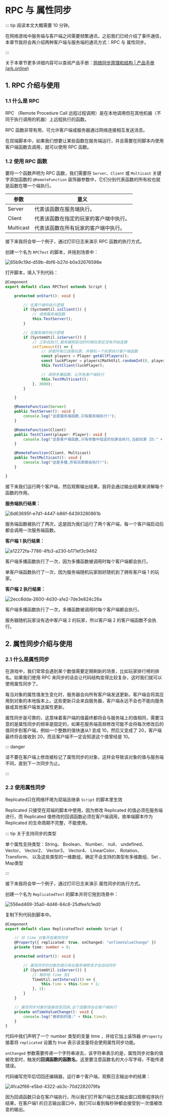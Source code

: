 # RPC 与 属性同步

::: tip 阅读本文大概需要 10 分钟。

在网络游戏中服务端与客户端之间需要频繁通讯，之前我们已经介绍了事件通信，本章节我将会再介绍两种客户端与服务端的通讯方式：RPC 与 属性同步。

:::

关于本章节更多详细内容可以查阅产品手册：[网络同步原理和结构 | 产品手册 (ark.online)](https://docs.ark.online/Scripting/NetworkSynchronizationStructureandMechanics.html)

## 1. RPC 介绍与使用

### 1.1 什么是 RPC

RPC （Remote Procedure Call 远程过程调用）是在本地调用但在其他机器（不同于执行调用的机器）上远程执行的函数。

RPC 函数非常有用，可允许客户端或服务器通过网络连接相互发送消息。

在双端脚本中，如果我们想要让某些函数在服务端运行，并且需要在同脚本内使用客户端函数去调用，就可以使用 RPC 函数。

### 1.2 使用 RPC 函数

要将一个函数声明为 RPC 函数，我们需要将 `Server`、`Client` 或 `Multicast` 关键字添加函数的  `@RemoteFunction` 装饰器参数中，它们分别代表函数的所有权也就是函数在哪一个端执行。

| 参数      | 意义                                   |
| --------- | -------------------------------------- |
| Server    | 代表该函数在服务端执行。               |
| Client    | 代表该函数在指定的玩家的客户端中执行。 |
| Multicast | 代表该函数在所有玩家的客户端中执行。   |

接下来我将会举一个例子，通过打印日志来演示 RPC 函数的执行方式。

创建一个名为 `RPCTest` 的脚本，并拖到场景中：

![65b9c19d-d59b-4bf6-b27d-b0e32676598e](https://arkimg.ark.online/65b9c19d-d59b-4bf6-b27d-b0e32676598e.webp)

打开脚本，填入下列代码：

```typescript
@Component
export default class RPCTest extends Script {

    protected onStart(): void {

        // 在客户端中执行逻辑
        if (SystemUtil.isClient()) {
            // 调用服务端函数
            this.TestServer();
        }

        // 在服务端中执行逻辑
        if (SystemUtil.isServer()) {
            // 三秒后执行,服务器刚启动的时候玩家还没有开始连接
            setTimeout(() => {
                // 获取所有已连接玩家，并随机一个玩家执行客户端函数
                const players = Player.getAllPlayers();
                const luckPlayer = players[MathUtil.randomInt(0, players.length)];
                this.TestClient(luckPlayer);

                // 调用多播函数，让所有客户端执行
                this.TestMulticast();
            }, 3000);
        }

    }

    @RemoteFunction(Server)
    public TestServer(): void {
        console.log("这是服务端函数,只有服务端执行!");
    }

    @RemoteFunction(Client)
    public TestClient(player: Player): void {
        console.log("这是客户端函数,只有参数中指定的玩家会执行,当前玩家 ID:" + player.userId);
    }

    @RemoteFunction(Client, Multicast)
    public TestMulticast(): void {
        console.log("这是多播,所有玩家都会执行!");
    }

}
```

接下来我们运行两个客户端，然后观察输出结果。我将会通过输出结果来讲解每个函数的作用。

**服务端执行结果：**

![6d63695f-e7d1-4447-b86f-64393280861b](https://arkimg.ark.online/6d63695f-e7d1-4447-b86f-64393280861b-1696674042923-12.webp)

服务端函数被执行了两次，这是因为我们运行了两个客户端，每一个客户端启动后都会调用一次服务端函数。

**客户端 1 执行结果：**

![e12272fa-7786-4fb3-a230-b171ef3c9462](https://arkimg.ark.online/e12272fa-7786-4fb3-a230-b171ef3c9462.webp)

客户端多播函数执行了一次，因为多播函数被调用时每个客户端都会执行。

单客户端函数执行了一次，因为服务端随机玩家刚好随机到了拥有客户端 1 的玩家。

**客户端 2 执行结果：**

![2ecc8dda-2600-4d30-a1e2-7de3e824c26a](https://arkimg.ark.online/2ecc8dda-2600-4d30-a1e2-7de3e824c26a.webp)

客户端多播函数执行了一次，多播函数被调用时每个客户端都会执行。

服务器随机玩家没有选中客户端 2 的玩家，所以客户端 2 的客户端函数不会执行。

## 2. 属性同步介绍与使用

### 2.1  什么是属性同步

在游戏中，我们常常会遇到某个数值需要定期刷新的场景，比如玩家排行榜的排名。如果我们使用 RPC 来同步的话会让代码结构变得比较复杂，这时我们就可以使用属性同步了。

每当对象的属性值发生变化时，服务器会向所有客户端发送更新。客户端会将其应用到对象的本地版本上。这些更新只会来自服务器，客户端永远不会也不能向服务器或其他客户端发送属性更新。

属性同步是可靠的，这意味着客户端的值最终都将会与服务端上的值相同，需要注意的是属性同步的频率是固定的，如果在服务端高频修改可能不会将每次修改后的值同步到客户端，例如一个整数的值快速从1 变成 10，然后又变成了 20，客户端最终将会接收到 20，而且客户端不一定会知道这个值曾经是 10。

::: danger

请不要在客户端上修改被标记了属性同步的对象，这样会导致该对象的值与服务端不同，直到下一次同步为止。

:::

### 2.2 使用属性同步

Replicated只在网络环境为双端且继承 `Script` 的脚本里生效

Replicated 只接受在双端的脚本中使用，因为修改 Replicated 的值必须在服务端进行，而 Replicated 值修改的回调函数必须在客户端调用，故单端脚本作为Replicated 的生命周期不完整，不能使用。

::: tip 关于支持同步的类型

单个属性支持类型：String、 Boolean、 Number、 null、 undefined、 Vector、 Vector2、 Vector3、 Vector4、 LinearColor、 Rotation、 Transform、 以及这些类型的一维数组，确定不会支持的类型有多维数组、Set 、Map类型

:::

接下来我将会举一个例子，通过打印日志来演示 属性同步的执行方式。

创建一个名为 `ReplicatedTest` 的脚本并将它拖到场景中：

![556ed469-35a0-4d46-84c6-25dfee1c1ed0](https://arkimg.ark.online/556ed469-35a0-4d46-84c6-25dfee1c1ed0.webp)

复制下列代码到脚本中。

```typescript
@Component
export default class ReplicatedTest extends Script {

    // 对 time 对象开启属性同步
    @Property({ replicated: true, onChanged: "onTimeValueChange" })
    private time: number = 0;

    protected onStart(): void {

        // 属性同步的对象的值只有在服务端修改才会自动同步
        if (SystemUtil.isServer()) {
            // 每秒给 time 加1
            TimeUtil.setInterval(() => {
                this.time = this.time + 1;
            }, 1);
        }
    }

    // 属性同步对象的值被改变回调,这个函数将会在客户端执行
    private onTimeValueChange(): void {
        console.log("接收到的值:" + this.time);
    }
}
```

代码中我们声明了一个 number 类型的变量 time ，并给它加上装饰器 `@Property` 接着将 `replicated` 设置为 true 表示该变量将会使用属性同步功能。

`onChanged` 参数需要传递一个字符串进去，该字符串表示的是，属性同步对象的值被改变时，触发的**回调函数的函数名**。这里要注意函数名的大小写字母，不能传递错误。

代码编写完毕后切回还编辑器，运行单个客户端，观察日志输出中的结果：

![4fca2f66-e5bd-4322-ab3c-70d2282079fa](https://arkimg.ark.online/4fca2f66-e5bd-4322-ab3c-70d2282079fa.webp)

因为回调函数只会在客户端执行，所以我们打开客户端日志输出窗口观察程序执行结果，在客户端1 的日志输出窗口中，我们可以看到每秒钟都会接受到一次值被改变的输出。
